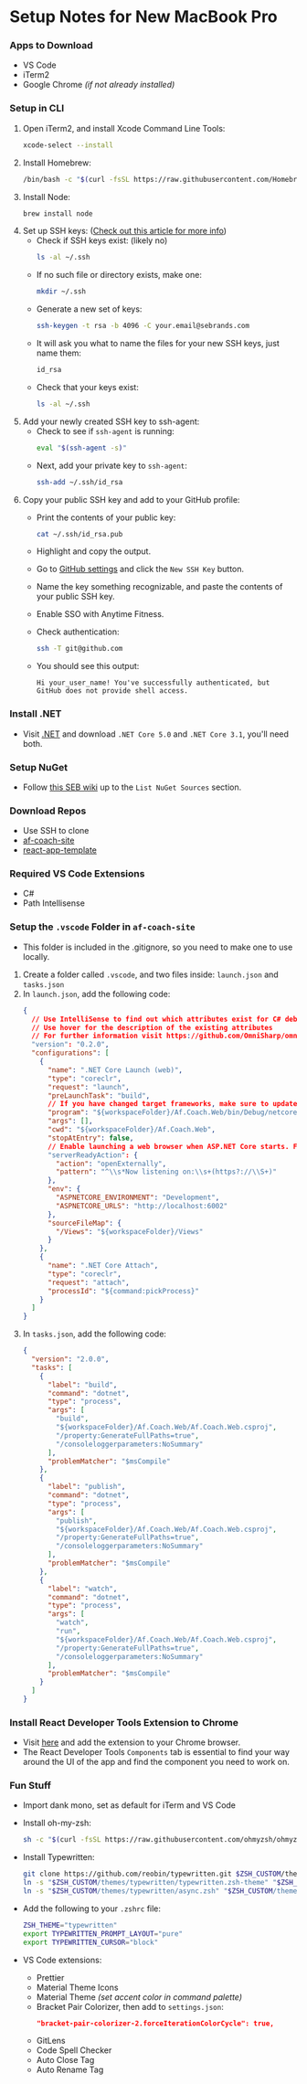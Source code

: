 # Setup Notes for New MacBook Pro


### Apps to Download
- VS Code
- iTerm2
- Google Chrome _(if not already installed)_


### Setup in CLI
1. Open iTerm2, and install Xcode Command Line Tools:
    ```bash
    xcode-select --install
    ```
2. Install Homebrew:
    ```bash
    /bin/bash -c "$(curl -fsSL https://raw.githubusercontent.com/Homebrew/install/HEAD/install.sh)"
    ```
3. Install Node:
    ```bash
    brew install node
    ```
4. Set up SSH keys: ([Check out this article for more info](https://www.freecodecamp.org/news/git-ssh-how-to/))
    - Check if SSH keys exist: (likely no)
      ```bash
      ls -al ~/.ssh
      ```
    - If no such file or directory exists, make one:
      ```bash
      mkdir ~/.ssh
      ```
    - Generate a new set of keys:
      ```bash
      ssh-keygen -t rsa -b 4096 -C your.email@sebrands.com
      ```
    - It will ask you what to name the files for your new SSH keys, just name them: 
      ```bash
      id_rsa
      ```
    - Check that your keys exist:
      ```bash
      ls -al ~/.ssh
      ```
5. Add your newly created SSH key to ssh-agent:
    - Check to see if `ssh-agent` is running:
        ```bash
        eval "$(ssh-agent -s)"
        ```
    - Next, add your private key to `ssh-agent`:
      ```bash
      ssh-add ~/.ssh/id_rsa
      ```
6. Copy your public SSH key and add to your GitHub profile:
    - Print the contents of your public key:
      ```bash
      cat ~/.ssh/id_rsa.pub
      ```
    - Highlight and copy the output.
    - Go to [GitHub settings](https://github.com/settings/keys) and click the `New SSH Key` button.
    - Name the key something recognizable, and paste the contents of your public SSH key.
    - Enable SSO with Anytime Fitness.
    - Check authentication:
      ```bash
      ssh -T git@github.com
      ```
    - You should see this output: 

      `Hi your_user_name! You've successfully authenticated, but GitHub does not provide shell access.`


### Install .NET
- Visit [.NET](https://dotnet.microsoft.com/download) and download `.NET Core 5.0` and `.NET Core 3.1`, you'll need both.


### Setup NuGet
- Follow [this SEB wiki](https://wiki.sebrands.com/pages/viewpage.action?spaceKey=PLAT&title=GitHub+Package+Repository) up to the `List NuGet Sources` section.


### Download Repos
- Use SSH to clone
- [af-coach-site](https://github.com/anytimefitness/af-coach-site)
- [react-app-template](https://github.com/anytimefitness/af-react-app-template)


### Required VS Code Extensions
- C#
- Path Intellisense

### Setup the `.vscode` Folder in `af-coach-site`
- This folder is included in the .gitignore, so you need to make one to use locally.
1. Create a folder called `.vscode`, and two files inside: `launch.json` and `tasks.json`
2. In `launch.json`, add the following code:
    ```json
    {
      // Use IntelliSense to find out which attributes exist for C# debugging
      // Use hover for the description of the existing attributes
      // For further information visit https://github.com/OmniSharp/omnisharp-vscode/blob/master/debugger-launchjson.md
      "version": "0.2.0",
      "configurations": [
        {
          "name": ".NET Core Launch (web)",
          "type": "coreclr",
          "request": "launch",
          "preLaunchTask": "build",
          // If you have changed target frameworks, make sure to update the program path.
          "program": "${workspaceFolder}/Af.Coach.Web/bin/Debug/netcoreapp3.1/Af.Coach.Web.dll",
          "args": [],
          "cwd": "${workspaceFolder}/Af.Coach.Web",
          "stopAtEntry": false,
          // Enable launching a web browser when ASP.NET Core starts. For more information: https://aka.ms/VSCode-CS-LaunchJson-WebBrowser
          "serverReadyAction": {
            "action": "openExternally",
            "pattern": "^\\s*Now listening on:\\s+(https?://\\S+)"
          },
          "env": {
            "ASPNETCORE_ENVIRONMENT": "Development",
            "ASPNETCORE_URLS": "http://localhost:6002"
          },
          "sourceFileMap": {
            "/Views": "${workspaceFolder}/Views"
          }
        },
        {
          "name": ".NET Core Attach",
          "type": "coreclr",
          "request": "attach",
          "processId": "${command:pickProcess}"
        }
      ]
    }
    ```
3. In `tasks.json`, add the following code:
    ```json
    {
      "version": "2.0.0",
      "tasks": [
        {
          "label": "build",
          "command": "dotnet",
          "type": "process",
          "args": [
            "build",
            "${workspaceFolder}/Af.Coach.Web/Af.Coach.Web.csproj",
            "/property:GenerateFullPaths=true",
            "/consoleloggerparameters:NoSummary"
          ],
          "problemMatcher": "$msCompile"
        },
        {
          "label": "publish",
          "command": "dotnet",
          "type": "process",
          "args": [
            "publish",
            "${workspaceFolder}/Af.Coach.Web/Af.Coach.Web.csproj",
            "/property:GenerateFullPaths=true",
            "/consoleloggerparameters:NoSummary"
          ],
          "problemMatcher": "$msCompile"
        },
        {
          "label": "watch",
          "command": "dotnet",
          "type": "process",
          "args": [
            "watch",
            "run",
            "${workspaceFolder}/Af.Coach.Web/Af.Coach.Web.csproj",
            "/property:GenerateFullPaths=true",
            "/consoleloggerparameters:NoSummary"
          ],
          "problemMatcher": "$msCompile"
        }
      ]
    }
    ```


### Install React Developer Tools Extension to Chrome
- Visit [here](https://chrome.google.com/webstore/detail/react-developer-tools/fmkadmapgofadopljbjfkapdkoienihi?hl=en) and add the extension to your Chrome browser.
- The React Developer Tools `Components` tab is essential to find your way around the UI of the app and find the component you need to work on.


### Fun Stuff
- Import dank mono, set as default for iTerm and VS Code
- Install oh-my-zsh:
    ```bash
    sh -c "$(curl -fsSL https://raw.githubusercontent.com/ohmyzsh/ohmyzsh/master/tools/install.sh)"
    ```
- Install Typewritten:
    ```bash
    git clone https://github.com/reobin/typewritten.git $ZSH_CUSTOM/themes/typewritten
    ln -s "$ZSH_CUSTOM/themes/typewritten/typewritten.zsh-theme" "$ZSH_CUSTOM/themes/typewritten.zsh-theme"
    ln -s "$ZSH_CUSTOM/themes/typewritten/async.zsh" "$ZSH_CUSTOM/themes/async"
    ```
- Add the following to your `.zshrc` file:
    ```bash
    ZSH_THEME="typewritten"
    export TYPEWRITTEN_PROMPT_LAYOUT="pure"
    export TYPEWRITTEN_CURSOR="block"
    ```

- VS Code extensions:
  - Prettier
  - Material Theme Icons
  - Material Theme _(set accent color in command palette)_
  - Bracket Pair Colorizer, then add to `settings.json`:
      ```json
      "bracket-pair-colorizer-2.forceIterationColorCycle": true,
      ```
  - GitLens
  - Code Spell Checker
  - Auto Close Tag
  - Auto Rename Tag
